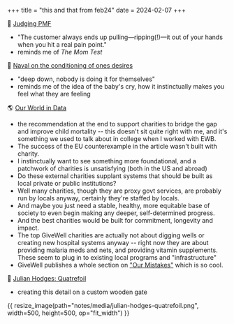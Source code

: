 +++
title = "this and that from feb24"
date = 2024-02-07
+++

:running_shirt_with_sash: [Judging PMF](https://rein.pk/judging-product-market-fit)
- "The customer always ends up pulling—ripping(!)—it out of your hands when you hit a real pain point."
- reminds me of _The Mom Test_

:evergreen_tree: [Naval on the conditioning of ones desires](https://www.youtube.com/watch?v=gSHJXCngrWI)
- "deep down, nobody is doing it for themselves"
- reminds me of the idea of the baby's cry,
how it instinctually makes you feel what they are feeling

:earth_americas: [Our World in Data](https://ourworldindata.org/much-better-awful-can-be-better)
- the recommendation at the end to support charities to bridge the gap and improve child mortality --
this doesn't sit quite right with me, and it's something we used to talk about in college when I worked with EWB.
- The success of the EU counterexample in the article wasn't built with charity.
- I instinctually want to see something more foundational, and a patchwork of charities is unsatisfying (both in the US and abroad)
- Do these external charities supplant systems that should be built as local private or public institutions?
- Well many charities, though they are proxy govt services, are probably run by locals anyway, certainly they're staffed by locals.
- And maybe you just need a stable, healthy, more equitable base of society to even begin making any deeper, self-determined progress.
- And the best charities would be built for commitment, longevity and impact.
- The top GiveWell charities are actually not about digging wells or creating new hospital systems anyway --
right now they are about providing malaria meds and nets, and providing vitamin supplements.
These seem to plug in to existing local programs and "infrastructure"
- GiveWell publishes a whole section on ["Our Mistakes"](https://www.givewell.org/about/our-mistakes) which is so cool.

:house_with_garden: [Julian Hodges: Quatrefoil](https://www.finehomebuilding.com/2007/04/18/great-gates-for-any-house)
- creating this detail on a custom wooden gate

{{ resize_image(path="notes/media/julian-hodges-quatrefoil.png", width=500, height=500, op="fit_width") }}
